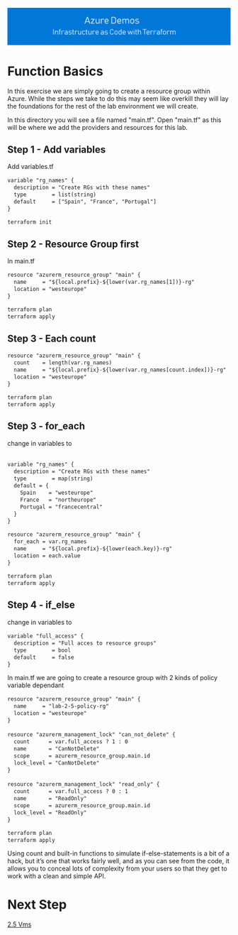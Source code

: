 [![infra as code with Terraform](/docs/images/banner.png)](/README.md)

# Function Basics

In this exercise we are simply going to create a resource group within Azure. While the steps we take to do this may seem like overkill they will lay the foundations for the rest of the lab environment we will create.

In this directory you will see a file named "main.tf".  Open "main.tf" as this will be where we add the providers and resources for this lab.

## Step 1 - Add variables

Add variables.tf

```
variable "rg_names" {
  description = "Create RGs with these names"
  type        = list(string)
  default     = ["Spain", "France", "Portugal"]
}
```

```
terraform init
```


## Step 2 - Resource Group first

In main.tf 

```
resource "azurerm_resource_group" "main" {
  name     = "${local.prefix}-${lower(var.rg_names[1])}-rg"
  location = "westeurope"
}

```
```
terraform plan
terraform apply
```

## Step 3 - Each count


```
resource "azurerm_resource_group" "main" {
  count    = length(var.rg_names)
  name     = "${local.prefix}-${lower(var.rg_names[count.index])}-rg"
  location = "westeurope"
}
```


```
terraform plan
terraform apply
```

## Step 3 - for_each 

change in variables to 

```

variable "rg_names" {
  description = "Create RGs with these names"
  type        = map(string)
  default = {
    Spain    = "westeurope"
    France   = "northeurope"
    Portugal = "francecentral"
  }
}
```


```
resource "azurerm_resource_group" "main" {
  for_each = var.rg_names
  name     = "${local.prefix}-${lower(each.key)}-rg"
  location = each.value
}

```

```
terraform plan
terraform apply
```

## Step 4 - if_else 

change in variables to 

```
variable "full_access" {
  description = "Full acces to resource groups"
  type        = bool
  default     = false
}

```
In main.tf we are going to create a resource group with 2 kinds of policy variable dependant


```
resource "azurerm_resource_group" "main" {
  name     = "lab-2-5-policy-rg"
  location = "westeurope"
}

resource "azurerm_management_lock" "can_not_delete" {
  count      = var.full_access ? 1 : 0
  name       = "CanNotDelete"
  scope      = azurerm_resource_group.main.id
  lock_level = "CanNotDelete"
}

resource "azurerm_management_lock" "read_only" {
  count      = var.full_access ? 0 : 1
  name       = "ReadOnly"
  scope      = azurerm_resource_group.main.id
  lock_level = "ReadOnly"
}
```

```
terraform plan
terraform apply
```

Using count and built-in functions to simulate if-else-statements is a bit of a hack, but it’s one that works fairly well, and as you can see from the code, it allows you to conceal lots of complexity from your users so that they get to work with a clean and simple API.

# Next Step
[2.5 Vms](../2.5 (Azure Virtual Machine))
